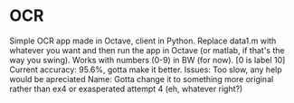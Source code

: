 # OCR
Simple OCR app made in Octave, client in Python.
Replace data1.m with whatever you want and then run the app in Octave (or matlab, if that's the way you swing). Works with numbers (0-9) in BW (for now). [0 is label 10]
Current accuracy: 95.6%, gotta make it better.
Issues: Too slow, any help would be apreciated
Name: Gotta change it to something more original rather than ex4 or exasperated attempt 4 (eh, whatever right?)
